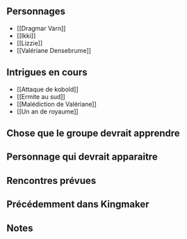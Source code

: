 ## Personnages
- [[Dragmar Varn]]
- [[Ikki]]
- [[Lizzie]]
- [[Valériane Densebrume]]
## Intrigues en cours
- [[Attaque de kobold]]
- [[Ermite au sud]]
- [[Malédiction de Valériane]]
- [[Un an de royaume]]
## Chose que le groupe devrait apprendre
## Personnage qui devrait apparaitre
## Rencontres prévues
## Précédemment dans Kingmaker
## Notes
